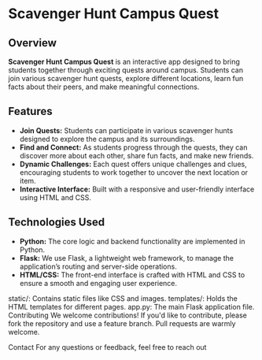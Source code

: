 # Scavenger Hunt Campus Quest

## Overview

**Scavenger Hunt Campus Quest** is an interactive app designed to bring students together through exciting quests around campus. Students can join various scavenger hunt quests, explore different locations, learn fun facts about their peers, and make meaningful connections.

## Features

- **Join Quests:** Students can participate in various scavenger hunts designed to explore the campus and its surroundings.
- **Find and Connect:** As students progress through the quests, they can discover more about each other, share fun facts, and make new friends.
- **Dynamic Challenges:** Each quest offers unique challenges and clues, encouraging students to work together to uncover the next location or item.
- **Interactive Interface:** Built with a responsive and user-friendly interface using HTML and CSS.

## Technologies Used

- **Python:** The core logic and backend functionality are implemented in Python.
- **Flask:** We use Flask, a lightweight web framework, to manage the application’s routing and server-side operations.
- **HTML/CSS:** The front-end interface is crafted with HTML and CSS to ensure a smooth and engaging user experience.

static/: Contains static files like CSS and images.
templates/: Holds the HTML templates for different pages.
app.py: The main Flask application file.
Contributing
We welcome contributions! If you'd like to contribute, please fork the repository and use a feature branch. Pull requests are warmly welcome.

Contact
For any questions or feedback, feel free to reach out


